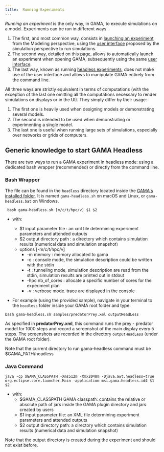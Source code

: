 ```yaml
---
title:  Running Experiments
---
```





_Running an experiment_ is the only way, in GAMA, to execute simulations on a model. Experiments can be run in different ways.
  
1. The first, and most common way, consists in [launching an experiment](LaunchingExperiments) from the Modeling perspective, using the [user interface](ExperimentsUserInterface) proposed by the simulation perspective to run simulations.
1. The second way, detailed on this [page](Launching), allows to automatically launch an experiment when opening GAMA, subsequently using the same [user interface](ExperimentsUserInterface).
1. The last way, known as running [headless experiments](RunningHeadless), does not make use of the user interface and allows to manipulate GAMA entirely from the command line.

All three ways are strictly equivalent in terms of computations (with the exception of the last one omitting all the computations necessary to render simulations on displays or in the UI). They simply differ by their usage:

1. The first one is heavily used when designing models or demonstrating several models.
1. The second is intended to be used when demonstrating or experimenting a single model.
1. The last one is useful when running large sets of simulations, especially over networks or grids of computers.


## Generic knowledge to start GAMA Headless

There are two ways to run a GAMA experiment in headless mode: using a dedicated bash wrapper (recommended) or directly from the command line. 


### Bash Wrapper
The file can be found in the `headless` directory located inside the [GAMA's installed folder](Installation). It is named `gama-headless.sh` on macOS and Linux, or `gama-headless.bat` on Windows.

```
 bash gama-headless.sh [m/c/t/hpc/v] $1 $2
```

* with:
	* $1 input parameter file : an xml file determining experiment parameters and attended outputs
	* $2 output directory path : a directory which contains simulation results (numerical data and simulation snapshot)
	* options [-m/c/t/hpc/v]
		* -m memory : memory allocated to gama
		* -c : console mode, the simulation description could be written with the stdin
		* -t : tunneling mode, simulation description are read from the stdin, simulation results are printed out in stdout
		* -hpc nb_of_cores : allocate a specific number of cores for the experiment plan
		* -v : verbose mode. trace are displayed in the console 


* For example (using the provided sample), navigate in your terminal to the `headless` folder inside your GAMA root folder and type:

```
bash gama-headless.sh samples/predatorPrey.xml outputHeadLess
```

As specified in **predatorPrey.xml**, this command runs the prey - predator model for 1000 steps and record a screenshot of the main display every 5 steps. The screenshots are recorded in the directory `outputHeadLess` (under the GAMA root folder).


Note that the current directory to run gama-headless command must be $GAMA\_PATH/headless

### Java Command

```
java -cp $GAMA_CLASSPATH -Xms512m -Xmx2048m -Djava.awt.headless=true org.eclipse.core.launcher.Main -application msi.gama.headless.id4 $1 $2
```

* with:
  * $GAMA\_CLASSPATH GAMA classpath: contains the relative or absolute path of jars inside the GAMA plugin directory and jars created by users
  * $1 input parameter file: an XML file determining experiment parameters and attended outputs
  * $2 output directory path: a directory which contains simulation results (numerical data and simulation snapshot)

Note that the output directory is created during the experiment and should not exist before.